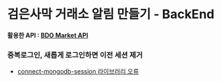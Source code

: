 # 검은사막 거래소 알림 만들기 - BackEnd

#### 활용한 API : [BDO Market API](https://documenter.getpostman.com/view/4028519/2s9Y5YRhp4#intro)

### 중복로그인, 새롭게 로그인하면 이전 세션 제거

- [connect-mongodb-session 라이브러리 오류](https://www.notion.so/ccc0fbebfa03428f8f459b5de4899cf7?pvs=4)
